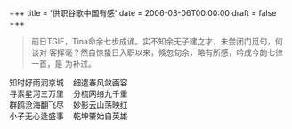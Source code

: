 +++
title = '供职谷歌中国有感'
date = 2006-03-06T00:00:00
draft = false
+++

> 前日TGIF，Tina命余七步成诵。实不知余无子建之才，未尝闭门觅句，何谈对
> 客挥毫？然自惊蛰日入职以来，倏忽旬余，略有所感，吟成今韵七律一首，是
> 为补过。

<div class="poem">
<pre>
知时好雨润京城  细遣春风敛画容
寻索星河三万里  分梳网络九千重
群鸥沧海翻飞尽  妙影云山荡映红
小子无心逢盛事  乾坤肇始自英雄
</pre>
</div>
